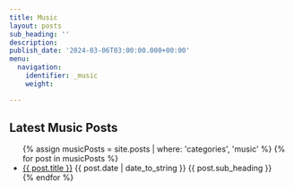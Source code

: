 ```yaml
---
title: Music
layout: posts
sub_heading: ''
description: 
publish_date: '2024-03-06T03:00:00.000+00:00'
menu:
  navigation:
    identifier: _music
    weight: 

---
```

<section class="news">
   <div class="container pure-g">
        <div class="pure-u-1">
            <div class="content content-narrow">
                <h2>Latest Music Posts</h2>
                <ul class="posts">
                    {% assign musicPosts = site.posts | where: 'categories', 'music' %}
                    {% for post in musicPosts %}
                    <li>
                        <a href="{{ post.url | absolute_url }}">{{ post.title }}</a>
                        <date>{{ post.date | date_to_string }}</date>
                        <date>{{ post.sub_heading }}</date>
                    </li>
                    {% endfor %}
                </ul>
            </div>
        </div>
    </div>
</section>

